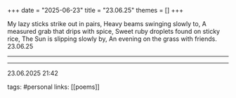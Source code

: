 +++
date = "2025-06-23"
title = "23.06.25"
themes = []
+++

My lazy sticks strike out in pairs,
Heavy beams swinging slowly to,
A measured grab that drips with spice,
Sweet ruby droplets found on sticky rice,
The Sun is slipping slowly by,
An evening on the grass with friends.
23.06.25

---



---

23.06.2025 21:42

tags: #personal
links: [[poems]]
